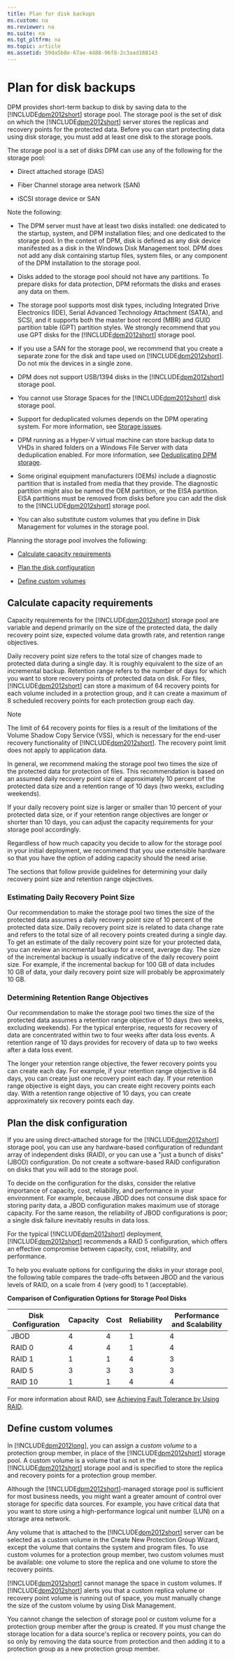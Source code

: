 ```yaml
---
title: Plan for disk backups
ms.custom: na
ms.reviewer: na
ms.suite: na
ms.tgt_pltfrm: na
ms.topic: article
ms.assetid: 59da5b8e-67ae-4d88-96f8-2c3aad188143
---
```

# Plan for disk backups
DPM provides short\-term backup to disk by saving data to the [!INCLUDE[dpm2012short](./Token/dpm2012short_md.md)] storage pool. The storage pool is the set of disk on which the [!INCLUDE[dpm2012short](./Token/dpm2012short_md.md)] server stores the replicas and recovery points for the protected data. Before you can start protecting data using disk storage, you must add at least one disk to the storage pools.

The storage pool is a set of disks DPM can use any of the following for the storage pool:

-   Direct attached storage \(DAS\)

-   Fiber Channel storage area network \(SAN\)

-   iSCSI storage device or SAN

Note the following:

-   The DPM server must have at least two disks installed: one dedicated to the startup, system, and DPM installation files; and one dedicated to the storage pool. In the context of DPM, disk is defined as any disk device manifested as a disk in the Windows Disk Management tool. DPM does not add any disk containing startup files, system files, or any component of the DPM installation to the storage pool.

-   Disks added to the storage pool should not have any partitions. To prepare disks for data protection, DPM reformats the disks and erases any data on them.

-   The storage pool supports most disk types, including Integrated Drive Electronics \(IDE\), Serial Advanced Technology Attachment \(SATA\), and SCSI, and it supports both the master boot record \(MBR\) and GUID partition table \(GPT\) partition styles. We strongly recommend that you use GPT disks for the [!INCLUDE[dpm2012short](./Token/dpm2012short_md.md)] storage pool.

-   If you use a SAN for the storage pool, we recommend that you create a separate zone for the disk and tape used on [!INCLUDE[dpm2012short](./Token/dpm2012short_md.md)]. Do not mix the devices in a single zone.

-   DPM does not support USB\/1394 disks in the [!INCLUDE[dpm2012short](./Token/dpm2012short_md.md)] storage pool.

-   You cannot use Storage Spaces for the [!INCLUDE[dpm2012short](./Token/dpm2012short_md.md)] disk storage pool.

-   Support for deduplicated volumes depends on the DPM operating system. For more information, see [Storage issues](assetId:///3e0cd491-3757-4727-90db-eca0c3e6f7fc#BKMK_Storage).

-   DPM running as a Hyper\-V virtual machine can store backup data to VHDs in shared folders on a Windows File Server with data deduplication enabled. For more information, see [Deduplicating DPM storage](assetId:///a681ca08-bf1c-40b6-a9b7-c6fbbc76aeb5).

-   Some original equipment manufacturers \(OEMs\) include a diagnostic partition that is installed from media that they provide. The diagnostic partition might also be named the OEM partition, or the EISA partition. EISA partitions must be removed from disks before you can add the disk to the [!INCLUDE[dpm2012short](./Token/dpm2012short_md.md)] storage pool.

-   You can also substitute custom volumes that you define in Disk Management for volumes in the storage pool.

Planning the storage pool involves the following:

-   [Calculate capacity requirements](#BKMK_Capacity)

-   [Plan the disk configuration](#BKMK_PlanDisk)

-   [Define custom volumes](#BKMK_Custom)

## <a name="BKMK_Capacity"></a>Calculate capacity requirements
Capacity requirements for the [!INCLUDE[dpm2012short](./Token/dpm2012short_md.md)] storage pool are variable and depend primarily on the size of the protected data, the daily recovery point size, expected volume data growth rate, and retention range objectives.

Daily recovery point size refers to the total size of changes made to protected data during a single day. It is roughly equivalent to the size of an incremental backup. Retention range refers to the number of days for which you want to store recovery points of protected data on disk. For files, [!INCLUDE[dpm2012short](./Token/dpm2012short_md.md)] can store a maximum of 64 recovery points for each volume included in a protection group, and it can create a maximum of 8 scheduled recovery points for each protection group each day.

> [!NOTE]
> The limit of 64 recovery points for files is a result of the limitations of the Volume Shadow Copy Service \(VSS\), which is necessary for the end\-user recovery functionality of [!INCLUDE[dpm2012short](./Token/dpm2012short_md.md)]. The recovery point limit does not apply to application data.

In general, we recommend making the storage pool two times the size of the protected data for protection of files. This recommendation is based on an assumed daily recovery point size of approximately 10 percent of the protected data size and a retention range of 10 days \(two weeks, excluding weekends\).

If your daily recovery point size is larger or smaller than 10 percent of your protected data size, or if your retention range objectives are longer or shorter than 10 days, you can adjust the capacity requirements for your storage pool accordingly.

Regardless of how much capacity you decide to allow for the storage pool in your initial deployment, we recommend that you use extensible hardware so that you have the option of adding capacity should the need arise.

The sections that follow provide guidelines for determining your daily recovery point size and retention range objectives.

### Estimating Daily Recovery Point Size
Our recommendation to make the storage pool two times the size of the protected data assumes a daily recovery point size of 10 percent of the protected data size. Daily recovery point size is related to data change rate and refers to the total size of all recovery points created during a single day. To get an estimate of the daily recovery point size for your protected data, you can review an incremental backup for a recent, average day. The size of the incremental backup is usually indicative of the daily recovery point size. For example, if the incremental backup for 100 GB of data includes 10 GB of data, your daily recovery point size will probably be approximately 10 GB.

### Determining Retention Range Objectives
Our recommendation to make the storage pool two times the size of the protected data assumes a retention range objective of 10 days \(two weeks, excluding weekends\). For the typical enterprise, requests for recovery of data are concentrated within two to four weeks after data loss events. A retention range of 10 days provides for recovery of data up to two weeks after a data loss event.

The longer your retention range objective, the fewer recovery points you can create each day. For example, if your retention range objective is 64 days, you can create just one recovery point each day. If your retention range objective is eight days, you can create eight recovery points each day. With a retention range objective of 10 days, you can create approximately six recovery points each day.

## <a name="BKMK_PlanDisk"></a>Plan the disk configuration
If you are using direct\-attached storage for the [!INCLUDE[dpm2012short](./Token/dpm2012short_md.md)] storage pool, you can use any hardware\-based configuration of redundant array of independent disks \(RAID\), or you can use a "just a bunch of disks" \(JBOD\) configuration. Do not create a software\-based RAID configuration on disks that you will add to the storage pool.

To decide on the configuration for the disks, consider the relative importance of capacity, cost, reliability, and performance in your environment. For example, because JBOD does not consume disk space for storing parity data, a JBOD configuration makes maximum use of storage capacity. For the same reason, the reliability of JBOD configurations is poor; a single disk failure inevitably results in data loss.

For the typical [!INCLUDE[dpm2012short](./Token/dpm2012short_md.md)] deployment, [!INCLUDE[dpm2012short](./Token/dpm2012short_md.md)] recommends a RAID 5 configuration, which offers an effective compromise between capacity, cost, reliability, and performance.

To help you evaluate options for configuring the disks in your storage pool, the following table compares the trade\-offs between JBOD and the various levels of RAID, on a scale from 4 \(very good\) to 1 \(acceptable\).

**Comparison of Configuration Options for Storage Pool Disks**

|Disk Configuration|Capacity|Cost|Reliability|Performance and Scalability|
|----------------------|------------|--------|---------------|-------------------------------|
|JBOD|4|4|1|4|
|RAID 0|4|4|1|4|
|RAID 1|1|1|4|3|
|RAID 5|3|3|3|3|
|RAID 10|1|1|4|4|

For more information about RAID, see [Achieving Fault Tolerance by Using RAID](http://go.microsoft.com/fwlink/?LinkId=46086).

## <a name="BKMK_Custom"></a>Define custom volumes
In [!INCLUDE[dpm2012long](./Token/dpm2012long_md.md)], you can assign a *custom volume* to a protection group member, in place of the [!INCLUDE[dpm2012short](./Token/dpm2012short_md.md)] storage pool. A custom volume is a volume that is not in the [!INCLUDE[dpm2012short](./Token/dpm2012short_md.md)] storage pool and is specified to store the replica and recovery points for a protection group member.

Although the [!INCLUDE[dpm2012short](./Token/dpm2012short_md.md)]\-managed storage pool is sufficient for most business needs, you might want a greater amount of control over storage for specific data sources. For example, you have critical data that you want to store using a high\-performance logical unit number \(LUN\) on a storage area network.

Any volume that is attached to the [!INCLUDE[dpm2012short](./Token/dpm2012short_md.md)] server can be selected as a custom volume in the Create New Protection Group Wizard, except the volume that contains the system and program files. To use custom volumes for a protection group member, two custom volumes must be available: one volume to store the replica and one volume to store the recovery points.

[!INCLUDE[dpm2012short](./Token/dpm2012short_md.md)] cannot manage the space in custom volumes. If [!INCLUDE[dpm2012short](./Token/dpm2012short_md.md)] alerts you that a custom replica volume or recovery point volume is running out of space, you must manually change the size of the custom volume by using Disk Management.

You cannot change the selection of storage pool or custom volume for a protection group member after the group is created. If you must change the storage location for a data source's replica or recovery points, you can do so only by removing the data source from protection and then adding it to a protection group as a new protection group member.


